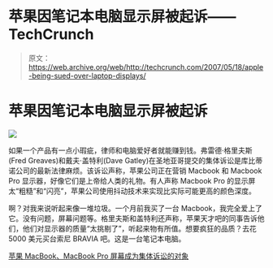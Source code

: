 # 苹果因笔记本电脑显示屏被起诉——TechCrunch

> 原文：<https://web.archive.org/web/http://techcrunch.com/2007/05/18/apple-being-sued-over-laptop-displays/>

# 苹果因笔记本电脑显示屏被起诉

![](img/a0bea27a0af56dbddb4af484c2897725.png)

如果一个产品有一点小瑕疵，律师和电脑爱好者就能赚到钱。弗雷德·格里夫斯(Fred Greaves)和戴夫·盖特利(Dave Gatley)在圣地亚哥提交的集体诉讼是库比蒂诺公司的最新法律麻烦。该诉讼声称，苹果公司正在营销 Macbook 和 Macbook Pro 显示器，好像它们是上帝给人类的礼物。有人声称 Macbook Pro 的显示屏太“粗糙”和“闪亮”，苹果公司使用抖动技术来实现比实际可能更高的颜色深度。

啊？对我来说听起来像一堆垃圾。一个月前我买了一台 Macbook，我完全爱上了它。没有问题，屏幕问题等。格里夫斯和盖特利还声称，苹果天才吧的同事告诉他们，他们对显示器的质量“太挑剔了”，听起来物有所值。想要疯狂的品质？去花 5000 美元买台索尼 BRAVIA 吧。这是一台笔记本电脑。

[苹果 MacBook、MacBook Pro 屏幕成为集体诉讼的对象](https://web.archive.org/web/20201031152507/http://www.engadget.com/2007/05/18/apple-macbook-macbook-pro-screens-subject-of-class-action-lawsu/)